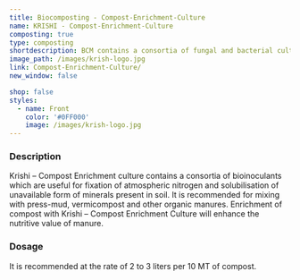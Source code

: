 ```yaml
---
title: Biocomposting - Compost-Enrichment-Culture
name: KRISHI - Compost-Enrichment-Culture
composting: true
type: composting
shortdescription: BCM contains a consortia of fungal and bacterial cultures
image_path: /images/krish-logo.jpg
link: Compost-Enrichment-Culture/
new_window: false

shop: false
styles:
  - name: Front
    color: '#0FF000'
    image: /images/krish-logo.jpg
---
```

### Description
Krishi – Compost Enrichment culture contains a consortia of bioinoculants which are
useful for fixation of atmospheric nitrogen and solubilisation of unavailable form of minerals
present in soil. It is recommended for mixing with press-mud, vermicompost and other organic
manures. Enrichment of compost with Krishi – Compost Enrichment Culture will enhance the
nutritive value of manure.

### Dosage
It is recommended at the rate of 2 to 3 liters per 10 MT of compost.

